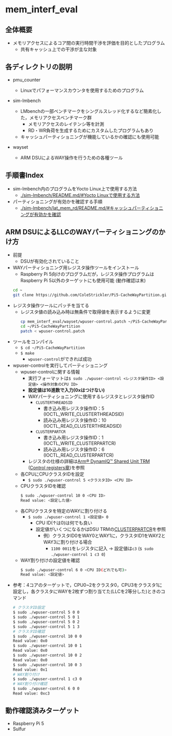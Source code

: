 # mem_interf_eval
## 全体概要
- メモリアクセスによるコア間の実行時間干渉を評価を目的としたプログラム
    - 共有キャッシュ上での干渉が主な対象

## 各ディレクトリの説明
- pmu_counter
    - Linuxでパフォーマンスカウンタを使用するためのプログラム

- sim-lmbench
    - LMbenchの一部ベンチマークをシングルスレッド化するなど簡素化した，メモリアクセスベンチマーク群
        - メモリアクセスのレイテンシ等を計測
        - RD・WR負荷を生成するためにカスタムしたプログラムもあり
    - キャッシュパーティショニングが機能しているかの確認にも使用可能

- wayset
    - ARM DSUによるWAY操作を行うための各種ツール

## 手順書Index
- sim-lmbench内のプログラムをYocto Linux上で使用する方法
    - [./sim-lmbench/README.md/#Yocto Linuxで使用する方法](./sim-lmbench/README.md/#yocto-linuxで使用する方法)
- パーティショニングが有効かを確認する手順
    - [./sim-lmbench/lat_mem_rd/README.md/#キャッシュパーティショニングが有効かを確認](./sim-lmbench/lat_mem_rd/README.md/#キャッシュパーティショニングが有効かを確認)

## ARM DSUによるLLCのWAYパーティショニングのかけ方
- 前提
    - DSUが有効化されていること
- WAYパーティショニング用レジスタ操作ツールをインストール
    - Raspberry Pi 5向けのプログラムだが，レジスタ操作プログラムはRaspberry Pi 5以外のターゲットにも使用可能 (動作確認は末)
    ```sh
    cd ~
    git clone https://github.com/ColeStrickler/Pi5-CacheWayPartition.git
    ```
- レジスタ操作ツールにパッチを当てる
    - レジスタ値の読み込み時は無条件で取得値を表示するように変更
        ```sh
        cp mem_interf_eval/wayset/wpuser-control.patch ~/Pi5-CacheWayPartition
        cd ~/Pi5-CacheWayPartition
        patch < wpuser-control.patch 
        ```
- ツールをコンパイル
    - ``$ cd ~/Pi5-CacheWayPartition``
    - ``$ make``
        - ``wpuser-control``ができれば成功
- wpuser-controlを実行してパーティショニング
    - wpuser-controlに関する情報
        - 実行フォーマットは``$ sudo ./wpuser-control <レジスタ操作ID> <設定値> <操作対象のCPU ID>``
        - **設定値は16進数で入力(0xはつけない)**
        - WAYパーティショニングに使用するレジスタとレジスタ操作ID
            - ``CLUSTERTHREADSID``
                - 書き込み用レジスタ操作ID：5 (IOCTL_WRITE_CLUSTERTHREADSID)
                - 読み込み用レジスタ操作ID：10 (IOCTL_READ_CLUSTERTHREADSID)
            - ``CLUSTERPARTCR``
                - 書き込み用レジスタ操作ID：1 (IOCTL_WRITE_CLUSTERPARTCR)
                - 読み込み用レジスタ操作ID：6 (IOCTL_READ_CLUSTERPARTCR)
        - レジスタの仕様の詳細は[Arm® DynamIQ™ Shared Unit TRM](https://developer.arm.com/documentation/100453/0401/?lang=en) ([Control registers章](https://developer.arm.com/documentation/100453/0401/Control-registers?lang=en))を参照
    - 各CPUにCPUクラスタIDを設定
        - ``$ sudo ./wpuser-control 5 <クラスタID> <CPU ID>``
    - CPUクラスタIDを確認
        ```sh
        $ sudo ./wpuser-control 10 0 <CPU ID>
        Read value: <設定した値>
        ```
    - 各CPUクラスタを特定のWAYに割り付ける
        - ``$ sudo ./wpuser-control 1 <設定値> 0``
            - CPU ID(↑は0)は何でも良い
            - 設定値がいくつになるかはDSU TRMの[CLUSTERPARTCR](https://developer.arm.com/documentation/100453/0401/Control-registers/CLUSTERPARTCR--Cluster-Partition-Control-Register?lang=en)を参照
                - 例）クラスタID0をWAY0とWAY1に，クラスタID1をWAY2とWAY3に割り付ける場合
                    - ``1100 0011``をレジスタに記入 → 設定値は``c3`` (``$ sudo ./wpuser-control 1 c3 0``)
    - WAY割り付けの設定値を確認
        ```sh
        $ sudo ./wpuser-control 6 0 <CPU ID(どれでも可)>
        Read value: <設定値>
        ```
- 参考：4コアのターゲットで，CPU0~2をクラスタ0，CPU3をクラスタ1に設定し，各クラスタにWAYを2枚ずつ割り当てた(LLCを2等分した)ときのコマンド
    ```sh
    # クラスタID設定
    $ sudo ./wpuser-control 5 0 0
    $ sudo ./wpuser-control 5 0 1
    $ sudo ./wpuser-control 5 0 2
    $ sudo ./wpuser-control 5 1 3
    # クラスタID確認
    $ sudo ./wpuser-control 10 0 0
    Read value: 0x0
    $ sudo ./wpuser-control 10 0 1
    Read value: 0x0
    $ sudo ./wpuser-control 10 0 2
    Read value: 0x0
    $ sudo ./wpuser-control 10 0 3
    Read value: 0x1
    # WAY割り付け
    $ sudo ./wpuser-control 1 c3 0
    # WAY割り付け確認
    $ sudo ./wpuser-control 6 0 0
    Read value: 0xc3
    ```

## 動作確認済みターゲット
- Raspberry Pi 5
- Sulfur